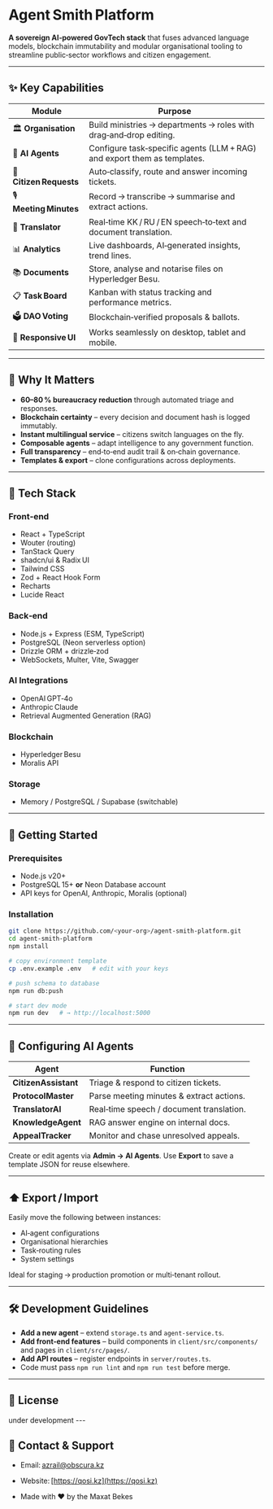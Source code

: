 # Agent Smith Platform

**A sovereign AI‑powered GovTech stack** that fuses advanced language models, blockchain immutability and modular organisational tooling to streamline public‑sector workflows and citizen engagement.

---

## ✨ Key Capabilities

| Module                  | Purpose                                                                  |
| ----------------------- | ------------------------------------------------------------------------ |
| 🏛 **Organisation**     | Build ministries → departments → roles with drag‑and‑drop editing.       |
| 🤖 **AI Agents**        | Configure task‑specific agents (LLM + RAG) and export them as templates. |
| 📝 **Citizen Requests** | Auto‑classify, route and answer incoming tickets.                        |
| 🎙 **Meeting Minutes**  | Record → transcribe → summarise and extract actions.                     |
| 🔄 **Translator**       | Real‑time KK / RU / EN speech‑to‑text and document translation.          |
| 📊 **Analytics**        | Live dashboards, AI‑generated insights, trend lines.                     |
| 📚 **Documents**        | Store, analyse and notarise files on Hyperledger Besu.                   |
| 📋 **Task Board**       | Kanban with status tracking and performance metrics.                     |
| 🗳 **DAO Voting**       | Blockchain‑verified proposals & ballots.                                 |
| 📱 **Responsive UI**    | Works seamlessly on desktop, tablet and mobile.                          |

---

## 🚀 Why It Matters

* **60–80 % bureaucracy reduction** through automated triage and responses.
* **Blockchain certainty** – every decision and document hash is logged immutably.
* **Instant multilingual service** – citizens switch languages on the fly.
* **Composable agents** – adapt intelligence to any government function.
* **Full transparency** – end‑to‑end audit trail & on‑chain governance.
* **Templates & export** – clone configurations across deployments.

---

## 🔧 Tech Stack

### Front‑end

* React + TypeScript
* Wouter (routing)
* TanStack Query
* shadcn/ui & Radix UI
* Tailwind CSS
* Zod + React Hook Form
* Recharts
* Lucide React

### Back‑end

* Node.js + Express (ESM, TypeScript)
* PostgreSQL (Neon serverless option)
* Drizzle ORM + drizzle‑zod
* WebSockets, Multer, Vite, Swagger

### AI Integrations

* OpenAI GPT‑4o
* Anthropic Claude
* Retrieval Augmented Generation (RAG)

### Blockchain

* Hyperledger Besu
* Moralis API

### Storage

* Memory / PostgreSQL / Supabase (switchable)

---

## 🏁 Getting Started

### Prerequisites

* Node.js v20+
* PostgreSQL 15+ **or** Neon Database account
* API keys for OpenAI, Anthropic, Moralis (optional)

### Installation

```bash
git clone https://github.com/<your‑org>/agent-smith-platform.git
cd agent-smith-platform
npm install

# copy environment template
cp .env.example .env   # edit with your keys

# push schema to database
npm run db:push

# start dev mode
npm run dev   # → http://localhost:5000
```

---

## 🤖 Configuring AI Agents

| Agent                | Function                                 |
| -------------------- | ---------------------------------------- |
| **CitizenAssistant** | Triage & respond to citizen tickets.     |
| **ProtocolMaster**   | Parse meeting minutes & extract actions. |
| **TranslatorAI**     | Real‑time speech / document translation. |
| **KnowledgeAgent**   | RAG answer engine on internal docs.      |
| **AppealTracker**    | Monitor and chase unresolved appeals.    |

Create or edit agents via **Admin → AI Agents**. Use **Export** to save a template JSON for reuse elsewhere.

---

## ⬆ Export / Import

Easily move the following between instances:

* AI‑agent configurations
* Organisational hierarchies
* Task‑routing rules
* System settings

Ideal for staging → production promotion or multi‑tenant rollout.

---

## 🛠 Development Guidelines

* **Add a new agent** – extend `storage.ts` and `agent-service.ts`.
* **Add front‑end features** – build components in `client/src/components/` and pages in `client/src/pages/`.
* **Add API routes** – register endpoints in `server/routes.ts`.
* Code must pass `npm run lint` and `npm run test` before merge.

---

## 📜 License
under development ---

## 💌 Contact & Support
* Email: [azrail@obscura.kz](mailto:azrail@obscura.kz)
* Website: [https://qosi.kz](https://qosi.kz)

* Made with ❤️ by the Maxat Bekes
